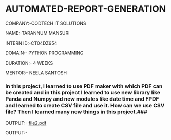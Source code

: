# AUTOMATED-REPORT-GENERATION

COMPANY:-CODTECH IT SOLUTIONS

NAME:-TARANNUM MANSURI

INTERN ID:-CT04DZ954

DOMAIN:- PYTHON PROGRAMMING

DURATION:- 4 WEEKS

MENTOR:- NEELA SANTOSH

### In this project, I learned to use PDF maker with which PDF can be created and in this project I learned to use new library like Panda and Numpy and new modules like date time and FPDF and learned to create CSV file and use it. How can we use CSV file? Then I learned many new things in this project.###

OUTPUT:-
[file2.pdf](https://github.com/user-attachments/files/21796288/file2.pdf)

OUTPUT:-
